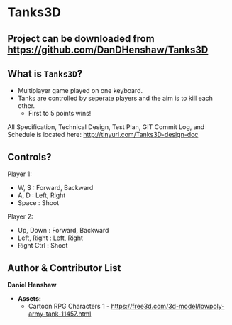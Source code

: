 Tanks3D
==========
Project can be downloaded from https://github.com/DanDHenshaw/Tanks3D
-----------------------------------------------------------------------
What is `Tanks3D`?
----------------------------
- Multiplayer game played on one keyboard.
- Tanks are controlled by seperate players and the aim is to kill each other.
  - First to 5 points wins!

All Specification, Technical Design, Test Plan, GIT Commit Log, and Schedule is located here: http://tinyurl.com/Tanks3D-design-doc

Controls?
----------------------------
Player 1:
- W, S : Forward, Backward
- A, D : Left, Right
- Space : Shoot

Player 2:
- Up, Down : Forward, Backward
- Left, Right : Left, Right
- Right Ctrl : Shoot

Author & Contributor List
-------------------------
**Daniel Henshaw**
- **Assets:**
  - Cartoon RPG Characters 1 - https://free3d.com/3d-model/lowpoly-army-tank-11457.html
